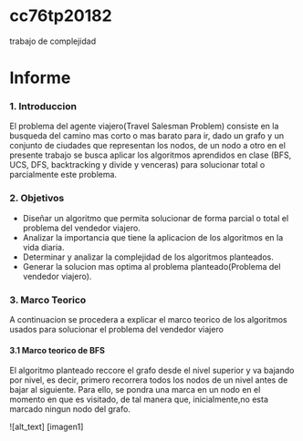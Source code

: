# cc76tp20182
trabajo de complejidad

# Informe

### 1. Introduccion

El problema del agente viajero(Travel Salesman Problem) consiste en la busqueda del camino mas corto o mas barato para ir, dado un grafo 
y un conjunto de ciudades que representan los nodos, de un nodo a otro en el presente trabajo se busca aplicar los algoritmos aprendidos en clase
(BFS, UCS, DFS, backtracking y divide y venceras) para solucionar total o parcialmente este problema.


### 2. Objetivos

* Diseñar un algoritmo que permita solucionar de forma parcial o total el problema del vendedor viajero.
* Analizar la importancia que tiene la aplicacion de los algoritmos en la vida diaria.
* Determinar y analizar la complejidad de los algoritmos planteados.
* Generar la solucion mas optima al problema planteado(Problema del vendedor viajero).

### 3. Marco Teorico

A continuacion se procedera a explicar el marco teorico de los algoritmos usados para solucionar el problema del vendedor viajero

#### 3.1 Marco teorico de BFS

El algoritmo planteado reccore el grafo desde el nivel superior y va bajando por nivel, es decir, primero recorrera todos los nodos de un nivel antes de bajar al siguiente. Para ello, se pondra una marca en un nodo en el momento en que es visitado, de tal manera que, inicialmente,no esta marcado ningun nodo del grafo.

![alt_text] [imagen1]



